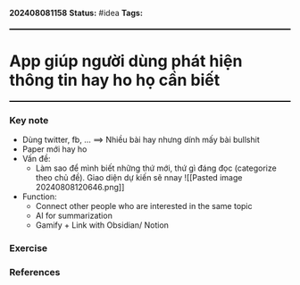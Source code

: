 **202408081158**
**Status:** #idea 
**Tags:** 
<hr style="border: none; height: 2px; background-color: #000000; margin: 20px 0;">

# App giúp người dùng phát hiện thông tin hay ho họ cần biết
<hr style="border: none; height: 2px; background-color: #000000; margin: 20px 0;">

### Key note
- Dùng twitter, fb, ... $\implies$ Nhiều bài hay nhưng dính mấy bài bullshit 
- Paper mới hay ho 
- Vấn đề:
	- Làm sao để mình biết những thứ mới, thứ gì đáng đọc (categorize theo chủ đề). Giao diện dự kiến sẽ nnay
![[Pasted image 20240808120646.png]]
- Function: 
	- Connect other people who are interested in the same topic
	- AI for summarization
	- Gamify + Link with Obsidian/ Notion

### Exercise


### References

